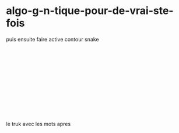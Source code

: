 # algo-g-n-tique-pour-de-vrai-ste-fois

puis ensuite faire active contour snake











<br><br><br><br><br><br><br><br><br><br><br>


le truk avec les mots apres
